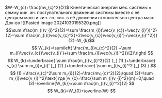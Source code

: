 $W=W_{c}+\frac{mv_{c}^2}{2}$
	Кинетическая энергий мех. системы = семму кин. эн. поступательного движения системы вместе с её центром масс и кин. эн. сис. в её движении относительно центра масс
Док-во
	![[Pasted image 20241030195320.png]]
	$$\sum \frac{m_{i}v_{i}^2}{2}=\sum \frac{m_{i}(\vec{v_{c}}+\vec{v_{i}'})^2}{2}=\sum \frac{m_{i}(\vec{v_{c}^2}+2\vec{v_{c}}\vec{v_{i}'}+\vec{v_{i}'^2})}{2}=W_{k}$$
$$
W_{k}=\sum\left( \frac{m_{i}v_{c}^2}{2} +\sum m_{i}\vec{v_{c}}\vec{v_{i}'}+\sum \frac{m_{i}\vec{v_{i}'^2}}{2}\right)
$$
$$
W_{k}=\underbrace{ \sum \frac{m_{i}v_{i}^2}{2} }_{ (1) }+\underbrace{ v_{c} \sum m_{i}v_{i}' }_{ (2) }+\underbrace{ \sum m_{i}v_{i}'^2 }_{ (3) }
$$
$$
(1) =\frac{v_{c}^2\sum m_{i}}{2}=\frac{mv_{c}^2}{2};\quad (2)=\sum m_{i}\vec{v_{i}'^2}\text{ где }v_{c}=\frac{\sum m_{i}v_{i}^2}{m}=0;\quad (3)=\overline{W_{k}}=\sum \frac{m_{i}v_{i}'^2}{2}
$$
$$
W_{k}=W_{0}+\overline{W}
$$
